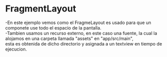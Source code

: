 # FragmentLayout

-En este ejemplo vemos como el FragmeLayout es usado para que un componete use todo el espacio de la pantalla. <br/>
-Tambien usamos un recurso externo, en este caso una fuente, la cual la alojamos en una carpeta llamada "assets" en "app/src/main",<br/>
esta es obtenida de dicho directorio y asignada a  un textview en tiempo de ejecucion.